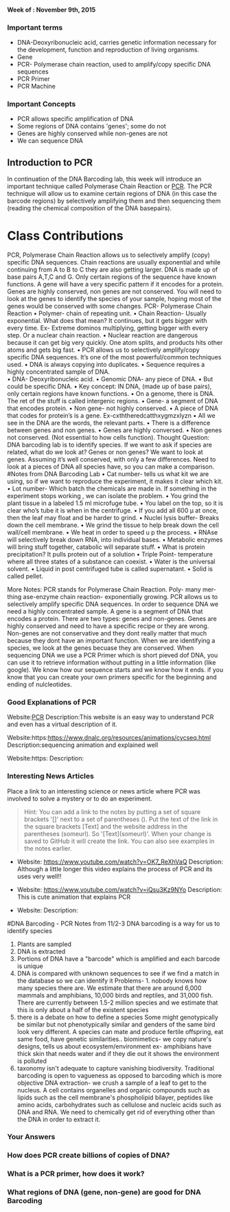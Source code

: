 
#### Week of : November 9th, 2015

### Important terms

* DNA-Deoxyribonucleic acid, carries genetic information necessary for the development, function and reproduction of living organisms.
* Gene
* PCR- Polymerase chain reaction, used to amplify/copy specific DNA sequences
* PCR Primer
* PCR Machine




### Important Concepts
* PCR allows specific amplification of DNA
* Some regions of DNA contains 'genes'; some do not
* Genes are highly conserved while non-genes are not
* We can sequence DNA



## Introduction to PCR

In continuation of the DNA Barcoding lab, this week will introduce an important technique called Polymerase Chain Reaction or [PCR](https://en.wikipedia.org/wiki/Polymerase_chain_reaction). The PCR technique will allow us to examine certain regions of DNA (in this case the barcode regions) by selectively amplifying them and then sequencing them (reading the chemical composition of the DNA basepairs). 

# Class Contributions
PCR, Polymerase Chain Reaction allows us to selectively amplify (copy) specific DNA sequences. Chain reactions are usually exponential and while continuing from A to B to C they are also getting larger. DNA is made up of base pairs A,T,C and G. Only certain regions of the sequence have known functions. A gene will have a very specific pattern if it encodes for a protein. Genes are highly conserved, non genes are not conserved. You will need to look at the genes to identify the species of your sample, hoping most of the genes would be conserved with some changes. 
PCR- Polymerase Chain Reaction
•	Polymer- chain of repeating unit. 
•	Chain Reaction- Usually exponential. What does that mean? It continues, but it gets bigger with every time. 
Ex- Extreme dominos multiplying, getting bigger with every step. Or a nuclear chain reaction. 
•	Nuclear reaction are dangerous because it can get big very quickly. One atom splits, and products hits other atoms and gets big fast. 
•	PCR allows us to selectively amplify/copy specific DNA sequences. It’s one of the most powerful/common techniques used. 
•	DNA is always copying into duplicates. 
•	Sequence requires a highly concentrated sample of DNA.  
•	DNA- Deoxyribonucleic acid. 
•	Genomic DNA- any piece of DNA. 
•	But could be specific DNA. 
•	Key concept: IN DNA, (made up of base pairs), only certain regions have known functions. 
•	On a genome, there is DNA. The ret of the stuff is called intergenic regions. 
•	Gene- a segment of DNA that encodes protein. 
•	Non gene- not highly conserved. 
•	A piece of DNA that codes for protein’s is a gene. 
Ex-cxththeredcatthxygmzxlyzn
•	All we see in the DNA are the words, the relevant parts. 
•	There is a difference between genes and non genes. 
•	Genes are highly conversed. 
•	Non genes not conserved. (Not essential to how cells function). 
Thought Question: DNA barcoding lab is to identify species. If we want to ask if species are related, what do we look at? Genes or non genes?
We want to look at genes. Assuming it’s well conserved, with only a few differences. Need to look at a pieces of DNA all species have, so you can make a comparison.
#Notes from DNA Barcoding Lab
•	Cat number- tells us what kit we are using, so if we want to reproduce the experiment, it makes it clear which kit. 
•	Lot number- Which batch the chemicals are made in. If something in the experiment stops working , we can isolate the problem.
•	You grind the plant tissue in a labeled 1.5 ml microfuge tube. 
•	You label on the top, so it is clear who’s tube it is when in the centrifuge. 
•	If you add all 600 μ at once, then the leaf may float and be harder to grind. 
•	Nuclei lysis buffer- Breaks down the cell membrane. 
•	We grind the tissue to help break down the cell wall/cell membrane. 
•	We heat in order to speed u p the process. 
•	RNAse will selectively break down RNA, into individual bases. 
•	Metabolic enzymes will bring stuff together, catabolic will separate stuff. 
•	What is protein precipitation? It pulls protein out of a solution 
•	Triple Point- temperature where all three states of a substance can coexist. 
•	Water is the universal solvent. 
•	Liquid in post centrifuged tube is called supernatant. 
•	Solid is called pellet. 

More Notes: 
PCR stands for Polymerase Chain Reaction. Poly- many mer-thing ase-enzyme chain reaction- exponentially growing. PCR allows us to selectively amplify specific DNA sequences. In order to sequence DNA we need a highly concentrated sample. A gene is a segment of DNA that encodes a protein. There are two types: genes and non-genes. Genes are highly conserved and need to have a specific recipe or they are wrong. Non-genes are not conservative and they dont really matter that much because they dont have an important function. When we are identifying a species, we look at the genes becuase they are conserved. When sequencing DNA we use a PCR Primer which is short pieved dof DNA, you can use it to retrieve information without putting in a little information (like google). We know how our sequence starts and we know how it ends. if you know that you can create your own primers specific for the beginning and ending of nulcleotides. 

### Good Explanations of PCR

Website:[PCR](http://learn.genetics.utah.edu/content/labs/pcr/)
Description:This website is an easy way to understand PCR and even has a virtual description of it.

Website:https:https://www.dnalc.org/resources/animations/cycseq.html
Description:sequencing animation and explained well

Website:https:
Description:

### Interesting News Articles

Place a link to an interesting science or news article where PCR was involved to solve a mystery or to do an experiment. 

>Hint: You can add a link to the notes by putting a set of square brackets '[]' next to a set of parentheses (). Put the text of the link in the square brackets [Text] and the website address in the parentheses (someurl). So '\[Text](someurl)'. When your change is saved  to GitHub it will create the link. You can also see examples in the notes earlier. 


* Website: https://www.youtube.com/watch?v=OK7_ReXhVaQ
Description: Although a little longer this video explains the process of PCR and its uses very well!!

* Website: https://www.youtube.com/watch?v=iQsu3Kz9NYo
Description: This is cute animation that explains PCR

* Website:
Description:

#DNA Barcoding - PCR
Notes from 11/2-3
DNA barcoding is a way for us to identify species
1. Plants are sampled
2. DNA is extracted
3. Portions of DNA have a "barcode" which is amplified and each barcode is unique
4. DNA is compared with unknown sequences to see if we find a match in the database so we can identify it
Problems- 1. nobody knows how many species there are. We estimate that there are around 6,000 mammals and amphibians, 10,000 birds and reptiles, and 31,000 fish. There are currently between 1.5-2 million species and we estimate that this is only about a half of the existent species
2. there is a debate on how to define a species
Some might genotypically be similar but not phenotypically similar and genders of the same bird look very different. A species can mate and produce fertile offspring, eat same food, have genetic similarities..
biomimetics- we copy nature's designs, tells us about ecosystem/environment
ex- amphibians have thick skin that needs water and if they die out it shows the environment is polluted
3. taxonomy isn't adequate to capture vanishing biodiversity. Traditional barcoding is open to vagueness as opposed to barcoding which is more objective
DNA extraction- we crush a sample of a leaf to get to the nucleus. A cell contains organelles and organic compounds such as lipids such as the cell membrane's phospholipid bilayer, peptides like amino acids, carbohydrates such as cellulose and nucleic acids such as DNA and RNA. We need to chemically get rid of everything other than the DNA in order to extract it.


### Your Answers

### How does PCR create billions of copies of DNA?
### What is a PCR primer, how does it work?
### What regions of DNA (gene, non-gene) are good for DNA Barcoding
